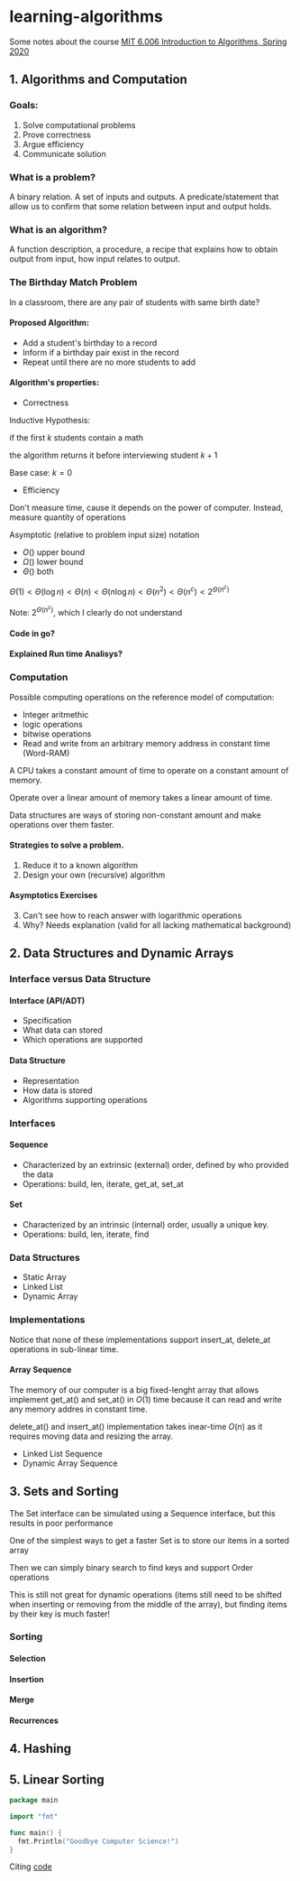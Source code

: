 # learning-algorithms

Some notes about the course [MIT 6.006 Introduction to Algorithms, Spring 2020](https://www.youtube.com/playlist?list=PLUl4u3cNGP63EdVPNLG3ToM6LaEUuStEY)


## 1. Algorithms and Computation

### Goals:
1. Solve computational problems
2. Prove correctness
3. Argue efficiency
4. Communicate solution

### What is a problem?

A binary relation. A set of inputs and outputs. A predicate/statement that allow us to confirm that some relation between input and output holds.

### What is an algorithm?

A function description, a procedure, a recipe that explains how to obtain output from input, how input relates to output.

### The Birthday Match Problem

In a classroom, there are any pair of students with same birth date?

#### Proposed Algorithm:
- Add a student's birthday to a record
- Inform if a birthday pair exist in the record
- Repeat until there are no more students to add

#### Algorithm's properties:
- Correctness

Inductive Hypothesis:

if the first $k$ students contain a math
  
  the algorithm returns it before interviewing student $k+1$

Base case: $k = 0$

- Efficiency

Don't measure time, cause it depends on the power of computer. Instead, measure quantity of operations

Asymptotic (relative to problem input size) notation
- $O()$ upper bound
- $\Omega()$ lower bound
- $\Theta()$ both

$\Theta(1) \lt \Theta(\log{n}) \lt \Theta(n) \lt \Theta(n\log{n}) \lt \Theta(n^{2}) \lt \Theta(n^{c}) \lt 2^{\Theta(n^{c})}$

Note: $2^{\Theta(n^{c})}$, which I clearly do not understand

#### Code in go?

#### Explained Run time Analisys?

### Computation

Possible computing operations on the reference model of computation:

* Integer aritmethic
* logic operations
* bitwise operations
* Read and write from an arbitrary  memory address in constant time (Word-RAM)

A CPU takes a constant amount of time to operate on a constant amount of memory.

Operate over a linear amount of memory takes a linear amount of time.


Data structures are ways of storing non-constant amount and make operations over them faster.

#### Strategies to solve a problem.

1. Reduce it to a known algorithm
2. Design your own (recursive) algorithm

#### Asymptotics Exercises

3. Can't see how to reach answer with logarithmic operations
4. Why? Needs explanation (valid for all lacking mathematical background)

## 2. Data Structures and Dynamic Arrays

### Interface versus  Data Structure

#### Interface (API/ADT)
* Specification
* What data can stored
* Which operations are supported

#### Data Structure
* Representation
* How data is stored
* Algorithms supporting operations

### Interfaces

#### Sequence
* Characterized by an extrinsic (external) order, defined by who provided the data
* Operations: build, len, iterate, get_at, set_at

#### Set
* Characterized by an intrinsic (internal) order, usually a unique key.
* Operations: build, len, iterate, find

### Data Structures
* Static Array
* Linked List
* Dynamic Array

### Implementations

Notice that none of these implementations support insert_at, delete_at operations in sub-linear time.
 
#### Array Sequence

The memory of our computer is a big fixed-lenght array that allows implement get_at() and 
set_at() in $O(1)$ time because it can read and write any memory addres in constant time.

delete_at() and insert_at() implementation takes inear-time $O(n)$ as it requires moving data and resizing the array.

* Linked List Sequence
* Dynamic Array Sequence

## 3. Sets and Sorting

The Set interface can be simulated using a Sequence interface, but this results in poor performance

One of the simplest ways to get a faster Set is to store our items in a sorted array

Then we can simply binary search to find keys and support Order operations

This is still not great for dynamic operations (items still need to be shifted when inserting or removing from the middle
of the array), but finding items by their key is much faster!

### Sorting

#### Selection
#### Insertion
#### Merge
#### Recurrences

## 4. Hashing
## 5. Linear Sorting

```go
package main

import "fmt"

func main() {
  fmt.Println("Goodbye Computer Science!")
}
```
Citing [code](https://github.com/joaoepj/learning-go/blob/920ed16eee500da9d2f2f6a3e5d5f9d494ef3365/lg_misc/recursive.go)
